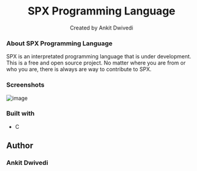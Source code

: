 <h1 align="center">SPX Programming Language</h1>
<p align="center">
      Created by Ankit Dwivedi
</p>

### About SPX Programming Language

SPX is an interpretated programming language that is under development. This is a free and open source project. No matter where you are from or who you are, there is always are way to contribute to SPX.


### Screenshots

![image](https://user-images.githubusercontent.com/65527745/211745417-2c0e09fe-dab7-4c35-b16d-abfbf6b4aaa7.png)


### Built with

- C

## Author
### Ankit Dwivedi
